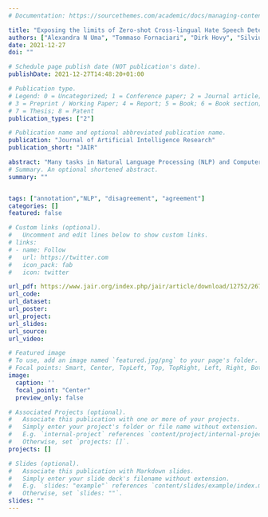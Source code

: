 ```yaml
---
# Documentation: https://sourcethemes.com/academic/docs/managing-content/

title: "Exposing the limits of Zero-shot Cross-lingual Hate Speech Detection"
authors: ["Alexandra N Uma", "Tommaso Fornaciari", "Dirk Hovy", "Silviu Paun", "Barbara Plank", "Massimo Poesio"]
date: 2021-12-27
doi: ""

# Schedule page publish date (NOT publication's date).
publishDate: 2021-12-27T14:48:20+01:00

# Publication type.
# Legend: 0 = Uncategorized; 1 = Conference paper; 2 = Journal article;
# 3 = Preprint / Working Paper; 4 = Report; 5 = Book; 6 = Book section;
# 7 = Thesis; 8 = Patent
publication_types: ["2"]

# Publication name and optional abbreviated publication name.
publication: "Journal of Artificial Intelligence Research"
publication_short: "JAIR"

abstract: "Many tasks in Natural Language Processing (NLP) and Computer Vision (CV) offer evidence that humans disagree, from objective tasks such as part-of-speech tagging to more subjective tasks such as classifying an image or deciding whether a proposition follows from certain premises. While most learning in artificial intelligence (AI) still relies on the assumption that a single (gold) interpretation exists for each item, a growing body of research aims to develop learning methods that do not rely on this assumption. In this survey, we review the evidence for disagreements on NLP and CV tasks, focusing on tasks for which substantial datasets containing this information have been created. We discuss the most popular approaches to training models from datasets containing multiple judgments potentially in disagreement. We systematically compare these different approaches by training them with each of the available datasets, considering several ways to evaluate the resulting models. Finally, we discuss the results in depth, focusing on four key research questions, and assess how the type of evaluation and the characteristics of a dataset determine the answers to these questions. Our results suggest, first of all, that even if we abandon the assumption of a gold standard, it is still essential to reach a consensus on how to evaluate models. This is because the relative performance of the various training methods is critically affected by the chosen form of evaluation. Secondly, we observed a strong dataset effect. With substantial datasets, providing many judgments by high-quality coders for each item, training directly with soft labels achieved better results  than training from aggregated or even gold labels. This result holds for both hard and soft evaluation. But when the above conditions do not hold, leveraging both gold and soft labels generally achieved the best results in the hard evaluation. All datasets and models employed in this paper are freely available as supplementary materials."
# Summary. An optional shortened abstract.
summary: ""


tags: ["annotation","NLP", "disagreement", "agreement"]
categories: []
featured: false

# Custom links (optional).
#   Uncomment and edit lines below to show custom links.
# links:
# - name: Follow
#   url: https://twitter.com
#   icon_pack: fab
#   icon: twitter

url_pdf: https://www.jair.org/index.php/jair/article/download/12752/26751
url_code:
url_dataset:
url_poster: 
url_project:
url_slides:
url_source:
url_video:

# Featured image
# To use, add an image named `featured.jpg/png` to your page's folder.
# Focal points: Smart, Center, TopLeft, Top, TopRight, Left, Right, BottomLeft, Bottom, BottomRight.
image:
  caption: ''
  focal_point: "Center"
  preview_only: false

# Associated Projects (optional).
#   Associate this publication with one or more of your projects.
#   Simply enter your project's folder or file name without extension.
#   E.g. `internal-project` references `content/project/internal-project/index.md`.
#   Otherwise, set `projects: []`.
projects: []

# Slides (optional).
#   Associate this publication with Markdown slides.
#   Simply enter your slide deck's filename without extension.
#   E.g. `slides: "example"` references `content/slides/example/index.md`.
#   Otherwise, set `slides: ""`.
slides: ""
---
```


